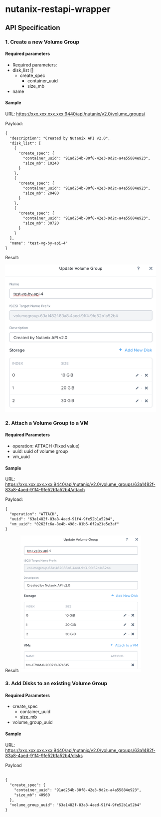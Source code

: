 # nutanix-restapi-wrapper

## API Specification

### 1. Create a new Volume Group

#### Required parameters
* Required parameters:  
* disk_list []
   * create_spec
      * container_uuid
      * size_mb
* name

#### Sample
URL: https://xxx.xxx.xxx.xxx:9440/api/nutanix/v2.0/volume_groups/

Payload:
```
{
  "description": "Created by Nutanix API v2.0",
  "disk_list": [
    {
      "create_spec": {
        "container_uuid": "91ad254b-80f8-42e3-9d2c-a4a55884e923",
        "size_mb": 10240
      }
    },
    {
      "create_spec": {
        "container_uuid": "91ad254b-80f8-42e3-9d2c-a4a55884e923",
        "size_mb": 20480
      }
    },
    {
      "create_spec": {
        "container_uuid": "91ad254b-80f8-42e3-9d2c-a4a55884e923",
        "size_mb": 30720
      }
    }
  ],
  "name": "test-vg-by-api-4"
}
```

Result:

![result](resources/CreateVG_result.png)

### 2. Attach a Volume Group to a VM

#### Required Parameters

* operation: ATTACH (Fixed value)
* uuid: uuid of volume group
* vm_uuid

#### Sample
URL: https://xxx.xxx.xxx.xxx:9440/api/nutanix/v2.0/volume_groups/63a1482f-83a8-4aed-91f4-9fe52b1a52b4/attach

Payload:
```
{
  "operation": "ATTACH",
  "uuid": "63a1482f-83a8-4aed-91f4-9fe52b1a52b4",
  "vm_uuid": "0262fc6a-8e4b-498c-81b6-6f2a21e5e3af"
}
```

Result:
![Result](resources/AttachVGroup2VM.png)

### 3. Add Disks to an existing Volume Group

#### Required Parameters

* create_spec
  * container_uuid
  * size_mb
* volume_group_uuid

#### Sample
URL: https://xxx.xxx.xxx.xxx:9440/api/nutanix/v2.0/volume_groups/63a1482f-83a8-4aed-91f4-9fe52b1a52b4/disks

Payload
```

{
  "create_spec": {
    "container_uuid": "91ad254b-80f8-42e3-9d2c-a4a55884e923",
    "size_mb": 40960
  },
  "volume_group_uuid": "63a1482f-83a8-4aed-91f4-9fe52b1a52b4"
}
```
